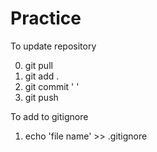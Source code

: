 # Practice
To update repository

0. git pull
1. git add .
2. git commit ' '
3. git push

To add to gitignore
1. echo 'file name' >> .gitignore
